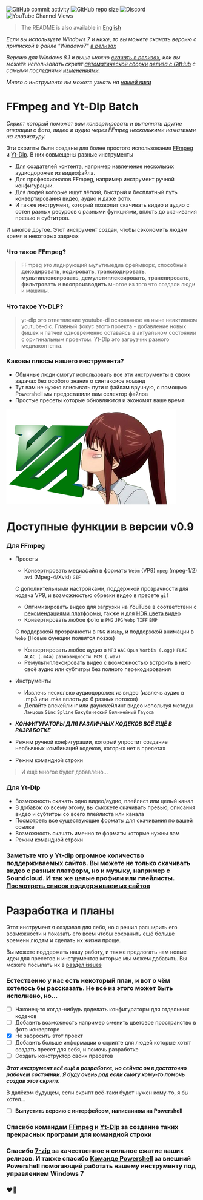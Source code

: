![GitHub commit activity](https://img.shields.io/github/commit-activity/m/SHULKERPLAY/FFpepeg)
![GitHub repo size](https://img.shields.io/github/repo-size/shulkerplay/ffpepeg)
![Discord](https://img.shields.io/discord/683814496942424078?label=Discord)
![YouTube Channel Views](https://img.shields.io/youtube/channel/views/UCWoypHEOaTh6N9zwCtRzr0w?label=YouTube%20Views&style=flat-square)


> The README is also available in [English](README.md)

*Если вы используете Windows 7 и ниже, то вы можете скачать версию с припиской в файле "Windows7" [в релизах](https://github.com/SHULKERPLAY/FFpepeg/releases)*

*Версию для Windows 8.1 и выше можно [скачать в релизах](https://github.com/SHULKERPLAY/FFpepeg/releases), или вы можете использовать скрипт [автоматической сборки релиза с GitHub](https://www.dropbox.com/s/w5wayk86bi8ip8t/ReleaseAutoBuilder.bat?dl=1) с самыми последними [изменениями](https://github.com/SHULKERPLAY/FFpepeg/commits/FFmpeg-Batch).*

*Много о инструменте вы можете узнать на [нашей вики](https://github.com/SHULKERPLAY/FFpepeg/wiki)*
# FFmpeg and Yt-Dlp Batch
*Скрипт который поможет вам конвертировать и выполнять другие операции с фото, видео и аудио через FFmpeg несколькими нажатиями на клавиатуру.*

Эти скрипты были созданы для более простого использования [FFmpeg](https://ffmpeg.org/) и [Yt-Dlp](https://github.com/yt-dlp/yt-dlp). В них совмещены разные инструменты
- Для создателей контента, например извлечение нескольких аудиодорожек из видеофайла.
- Для профессионалов FFmpeg, например инструмент ручной конфигурации.
- Для людей которые ищут лёгкий, быстрый и бесплатный путь конвертирования видео, аудио и даже фото.
- И также инструмент, который позволит скачивать видео и аудио с сотен разных ресурсов с разными функциями, вплоть до скачивания превью и субтитров.

И многое другое. Этот инструмент создан, чтобы сэкономить людям время в некоторых задачах

### Что такое FFmpeg?
> FFmpeg это лидирующий мультимедиа фреймворк, способный **декодировать**, **кодировать**, **транскодировать**, **мультиплексировать**, **демультиплексировать**, **транслировать**, **фильтровать** и **воспроизводить** многое из того что создали люди и машины.

### Что такое Yt-DLP?
> yt-dlp это ответвление youtube-dl основанное на ныне неактивном youtube-dlc. Главный фокус этого проекта - добавление новых фишек и патчей одновременно оставаясь в актуальном состоянии с оригинальным проектом. Yt-Dlp это загрузчик разного медиаконтента.

### Каковы плюсы нашего инструмента?
- Обычные люди смогут использовать все эти инструменты в своих задачах без особого знания о синтаксисе команд
- Тут вам не нужно вписывать пути к файлам вручную, с помощью Powershell мы предоставили вам селектор файлов
- Простые пресеты которые обновляются и экономят ваше время

![I Love FFmpeg](assets/iloveffmpeg.png)
# Доступные функции в версии v0.9
### Для FFmpeg
- Пресеты
   - Конвертировать медиафайл в форматы `Webm` (VP9) `mpeg` (mpeg-1/2) `avi` (Mpeg-4/Xvid) `GIF` 
   
   С дополнительными настройками, поддержкой прозрачности для кодека VP9, и возможностью обрезки видео в пресете `gif`
   - Оптимизировать видео для загрузки на YouTube в соответствии с [рекомендациями платформы](https://support.google.com/youtube/answer/1722171), также и для [HDR цвета видео](https://support.google.com/youtube/answer/7126552)
   - Конвертировать любое фото в `PNG` `JPG` `Webp` `TIFF` `BMP`
   
   С поддержкой прозрачности в `PNG` и `Webp`, и поддержкой анимации в `Webp` (Новые функции появятся позже)
   - Конвертировать любое аудио в `MP3` `AAC` `Opus` `Vorbis (.ogg)` `FLAC` `ALAC (.m4a)` `разновидности PCM (.wav)`
   - Ремультиплексировать видео с возможностью встроить в него своё аудио или субтитры без полного перекодирования
- Инструменты
   - Извлечь несколько аудиодорожек из видео (извлечь аудио в .mp3 или .mka вплоть до 6 разных потоков)
   - Делайте апскейлинг или даунскейлинг видео используя методы `Ланцоша` `Sinc` `Spline` `Бикубический` `Билинейный` `Гаусса`
   
 - ***КОНФИГУРАТОРЫ ДЛЯ РАЗЛИЧНЫХ КОДЕКОВ ВСЁ ЕЩЁ В РАЗРАБОТКЕ***
 - Режим ручной конфигурации, который упростит создание необычных комбинаций кодеков, которых нет в пресетах
 - Режим командной строки
 > И ещё многое будет добавлено...
 
 ### Для Yt-Dlp
 - Возможность скачать одно видео/аудио, плейлист или целый канал
 - В добавок ко всему этому, вы сможете скачивать превью, описания видео и субтитры со всего плейлиста или канала
 - Посмотреть все существующие форматы для скачивания по вашей ссылке
 - Возможность скачать именно те форматы которые нужны вам
 - Режим командной строки
 
 ### Заметьте что у Yt-dlp огромное количество поддерживаемых сайтов. Вы можете не только скачивать видео с разных платформ, но и музыку, например с Soundcloud. И так же целые профили или плейлисты. [Посмотреть список поддерживаемых сайтов](Interface/ShulkerInterfaces/yt-dlp_supportedsites.txt)
 
 # Разработка и планы
 Этот инструмент я создавал для себя, но я решил расширить его возможности и показать его всем чтобы сохранить ещё больше времени людям и сделать их жизни проще.
 
 Вы можете поддержать нашу работу, и также предлогать нам новые идеи для пресетов и инструментов которые мы можем добавить. Вы можете посылать их в [раздел issues](https://github.com/SHULKERPLAY/FFpepeg/issues)
 ### Естественно у нас есть некоторый план, и вот о чём хотелось бы рассказать. Не всё из этого может быть исполнено, но...
 - [ ] Наконец-то когда-нибудь доделать конфигураторы для отдельных кодеков
 - [ ] Добавить возможность например сменить цветовое пространство в фото конверторе
 - [x] Не забросить этот проект
 - [ ] Добавить больше информации о скрипте для людей которые хотят создать пресет для себя, и помочь разработке
 - [ ] Создать конструктор своих пресетов
 
***Этот инструмент всё ещё в разработке, но сейчас он в достаточно рабочем состоянии. Я буду очень рад если смогу кому-то помочь создав этот скрипт.***

В далёком будущем, если скрипт всё-таки будет нужен кому-то, я бы хотел...
 - [ ] **Выпустить версию с интерфейсом, написанном на Powershell**
 
 ### Спасибо командам [FFmpeg](https://ffmpeg.org/) и [Yt-Dlp](https://github.com/yt-dlp/yt-dlp) за создание таких прекрасных программ для командной строки
 ### Спасибо [7-zip](https://www.7-zip.org/) за качественное и сильное сжатие наших релизов. И также спасибо [Команде Powershell](https://github.com/PowerShell) за внешний Powershell помогающий работать нашему инструменту под управлением Windows 7
 ### :heart_on_fire:
